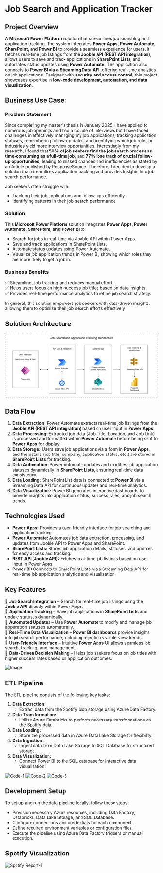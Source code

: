 # Job Search and Application Tracker

## Project Overview
A **Microsoft Power Platform** solution that streamlines job searching and application tracking. The system integrates **Power Apps, Power Automate, SharePoint, and Power BI** to provide a seamless experience for users. It fetches real-time job listings from the **Jooble API (REST API integration)**, allows users to save and track applications in **SharePoint Lists**, and automates status updates using **Power Automate**. The application also connects to **Power BI via a Streaming Data API**, offering real-time analytics on job applications. Designed with **security and access control**, this project showcases expertise in **low-code development, automation, and data visualization**..


## **Business Use Case:**  

### **Problem Statement**  
Since completing my master's thesis in January 2025, I have applied to numerous job openings and had a couple of interviews but I have faced challenges in effectively managing my job applications, tracking application statuses, remembering follow-up dates, and identifying which job roles or industries yield more interview opportunities. Interestingly from my research, I found that **59% of job seekers find the job search process as time-consuming as a full-time job**, and **77% lose track of crucial follow-up opportunities**, leading to missed chances and inefficiencies as stated by an Article published by ResponseSource. Therefore, I decided to develop a solution that streamlines application tracking and provides insights into job search performance.

Job seekers often struggle with:  
- Tracking their job applications and follow-ups efficiently.  
- Identifying patterns in their job search performance.  

### **Solution**  
This **Microsoft Power Platform** solution integrates **Power Apps, Power Automate, SharePoint, and Power BI** to:  
- Search for jobs in real-time via Jooble API within Power Apps.  
- Save and track applications in SharePoint Lists.  
- Automate status updates using Power Automate.  
- Visualize job application trends in Power BI, showing which roles they are more likely to get a job in.  

### **Business Benefits**  
✅ Streamlines job tracking and reduces manual effort.  
✅ Helps users focus on high-success job titles based on data insights.  
✅ Provides real-time performance analytics to refine job search strategy.  

In general, this solution empowers job seekers with data-driven insights, allowing them to optimize their job search efforts effectively


## Solution Architecture
![Architecture-1](https://github.com/Godwin-will/JobSearchandApplicationTracker/blob/main/jobsearcharchi2.png)


## Data Flow

1. **Data Extraction:** Power Automate extracts real-time job listings from the **Jooble API (REST API integration)** based on user input in **Power Apps**.  
2. **Data Processing:** Extracted job data (Job Title, Location, and Job Link) is processed and formatted within **Power Automate** before being sent to **Power Apps** for display.  
3. **Data Storage:** Users save job applications via a form in **Power Apps**, and the details (job title, company, application status, etc.) are stored in **SharePoint Lists** for tracking.  
4. **Data Automation:** Power Automate updates and modifies job application statuses dynamically in **SharePoint Lists**, ensuring real-time data consistency.  
5. **Data Loading:** SharePoint List data is connected to **Power BI** via a Streaming Data API for continuous updates and real-time analytics.  
6. **Data Visualization:** Power BI generates interactive dashboards to provide insights into application status, success rates, and job search trends.


## Technologies Used  
- **Power Apps:** Provides a user-friendly interface for job searching and application tracking.  
- **Power Automate:** Automates job data extraction, processing, and updates from Jooble API to Power Apps and SharePoint.  
- **SharePoint Lists:** Stores job application details, statuses, and updates for easy access and tracking.  
- **REST API (Jooble API):** Fetches real-time job listings based on user input in Power Apps.  
- **Power BI:** Connects to SharePoint Lists via a Streaming Data API for real-time job application analytics and visualization.
  

## **Key Features**  

🔹 **Job Search Integration** – Search for real-time job listings using the **Jooble API** directly within Power Apps.  
🔹 **Application Tracking** – Save job applications in **SharePoint Lists** and update statuses dynamically.  
🔹 **Automated Updates** – Use **Power Automate** to modify and manage job application statuses automatically.  
🔹 **Real-Time Data Visualization** – **Power BI dashboards** provide insights into job search performance, including rejection vs. interview trends.  
🔹 **User-Friendly Interface** – Intuitive **Power Apps** UI allows seamless job search, tracking, and management.  
🔹 **Data-Driven Decision Making** – Helps job seekers focus on job titles with higher success rates based on application outcomes.



![Image](https://github.com/user-attachments/assets/7d469a9b-e6cd-44a0-b328-11b9cf2a5cce)






























## ETL Pipeline
The ETL pipeline consists of the following key tasks:
1. **Data Extraction:**
   - Extract data from the Spotify blob storage using Azure Data Factory.
2. **Data Transformation:**
   - Utilize Azure Databricks to perform necessary transformations on the Spotify data.
3. **Data Loading:**
   - Store the processed data in Azure Data Lake Storage for flexibility.
4. **Data Ingestion:**
   - Ingest data from Data Lake Storage to SQL Database for structured storage.
5. **Data Visualization:**
   - Connect Power BI to the SQL database for interactive data visualization.

![Code-1](https://github.com/kingsley-123/Spotify-ETL-/assets/63650573/fbd48c88-14bd-4cbd-b8c6-c721f98003f4)
![Code-2](https://github.com/kingsley-123/Spotify-ETL-/assets/63650573/2f4721d4-bb3c-4923-9991-6d42bdf10ccb)
![Code-3](https://github.com/kingsley-123/Spotify-ETL-/assets/63650573/7da95090-cd9d-4b73-ad7c-1e528cf89cff)


## Development Setup
To set up and run the data pipeline locally, follow these steps:
- Provision necessary Azure resources, including Data Factory, Databricks, Data Lake Storage, and SQL Database.
- Configure connections and credentials for each component.
- Define required environment variables or configuration files.
- Execute the pipeline using Azure Data Factory triggers or manual execution.

  
## Spotify Visualization 
![Spotify Report-1](https://github.com/kingsley-123/Spotify-ETL-/assets/63650573/40d8290a-20b5-430b-aaea-46181dd1188c)



